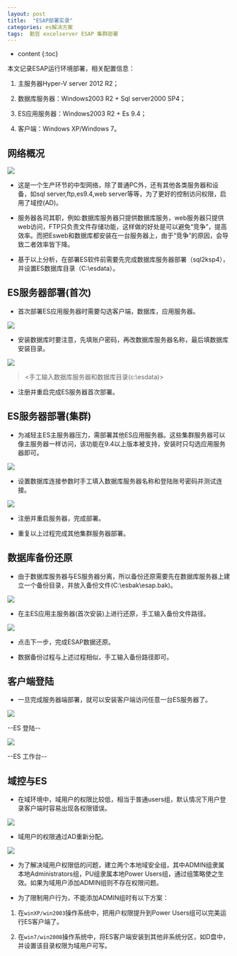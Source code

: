 ```yaml
---
layout: post
title:  "ESAP部署实录"
categories: es解决方案
tags:  勤哲 excelserver ESAP 集群部署 
---
```


* content
{:toc}

本文记录ESAP运行环境部署，相关配置信息：

1. 主服务器Hyper-V server 2012 R2；

2. 数据库服务器：Windows2003 R2 + Sql server2000 SP4；

3. ES应用服务器：Windows2003 R2 + Es 9.4；

4. 客户端：Windows XP/Windows 7。

## 网络概况
![](/img/esap-deploy-1.jpg)

* 这是一个生产环节的中型网络，除了普通PC外，还有其他各类服务器和设备，如sql server,ftp,es9.4,web server等等，为了更好的控制访问权限，启用了域控(AD)。

* 服务器各司其职，例如:数据库服务器只提供数据库服务，web服务器只提供web访问，FTP只负责文件存储功能，这样做的好处是可以避免“竞争”，提高效率。而把Esweb和数据库都安装在一台服务器上，由于“竞争”的原因，会导致二者效率皆下降。

* 基于以上分析，在部署ES软件前需要先完成数据库服务器部署（sql2ksp4），并设置ES数据库目录（C:\esdata）。
 
## ES服务器部署(首次)
* 首次部署ES应用服务器时需要勾选客户端，数据库，应用服务器。
 
![](/img/esap-deploy-2.jpg)

* 安装数据库时要注意，先填账户密码，再改数据库服务器名称，最后填数据库安装目录。

![](/img/esap-deploy-3.jpg)

> <手工输入数据库服务器和数据库目录(c:\esdata)>

* 注册并重启完成ES服务器首次部署。
 
## ES服务器部署(集群)
* 为减轻主ES主服务器压力，需部署其他ES应用服务器。这些集群服务器可以像主服务器一样访问，该功能在9.4以上版本被支持，安装时只勾选应用服务器即可。
 
![](/img/esap-deploy-4.jpg)

* 设置数据库连接参数时手工填入数据库服务器名称和登陆账号密码并测试连接。
 
![](/img/esap-deploy-5.jpg)

* 注册并重启服务器，完成部署。

* 重复以上过程完成其他集群服务器部署。
 
## 数据库备份还原
* 由于数据库服务器与ES服务器分离，所以备份还原需要先在数据库服务器上建立一个备份目录，并放入备份文件(C:\esbak\esap.bak)。
 
![](/img/esap-deploy-6.jpg)

* 在主ES应用主服务器(首次安装)上进行还原，手工输入备份文件路径。
 
![](/img/esap-deploy-7.jpg)

* 点击下一步，完成ESAP数据还原。

* 数据备份过程与上述过程相似，手工输入备份路径即可。
 
## 客户端登陆
* 一旦完成服务器端部署，就可以安装客户端访问任意一台ES服务器了。
 
![](/img/esap-deploy-8.jpg)

--ES 登陆--
 
![](/img/esap-deploy-9.jpg)

--ES 工作台--
 
## 域控与ES
* 在域环境中，域用户的权限比较低，相当于普通users组，默认情况下用户登录客户端时容易出现各权限错误。
 
![](/img/esap-deploy-10.jpg)

* 域用户的权限通过AD重新分配。

![](/img/esap-deploy-11.jpg)
 
* 为了解决域用户权限低的问题，建立两个本地域安全组，其中ADMIN组隶属本地Administrators组，PU组隶属本地Power Users组，通过组策略使之生效。如果为域用户添加ADMIN组则不存在权限问题。

* 为了限制用户行为，不能添加ADMIN组时有以下方案：

1. 在`winXP/win2003`操作系统中，把用户权限提升到Power Users组可以完美运行ES客户端了。

2. 在`win7/win2008`操作系统中，将ES客户端安装到其他非系统分区，如D盘中，并设置该目录权限为域用户可写。
